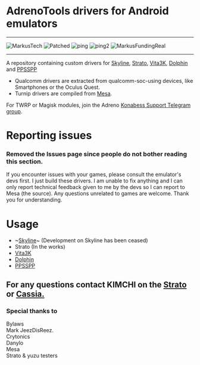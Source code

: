 # AdrenoTools drivers for Android emulators

---

![MarkusTech](https://img.shields.io/badge/MarkusTech-Corp-critical) ![Patched](https://img.shields.io/badge/patched-for%20Skyline-blueviolet) ![ping](https://img.shields.io/badge/Ping%20Nozwock-for%20support-informational) ![ping2](https://img.shields.io/badge/also-havocr-green) 
![MarkusFundingReal](https://img.shields.io/badge/funding-markus%20tech-9cf)

---

A repository containing custom drivers for <a href="https://github.com/skyline-emu/skyline">Skyline</a>, <a href="https://github.com/strato-emu/strato">Strato</a>, <a href="https://github.com/Vita3K/Vita3K-Android">Vita3K</a>, <a href="https://github.com/dolphin-emu/dolphin">Dolphin</a> and <a href="https://github.com/hrydgard/ppsspp">PPSSPP</a>

- Qualcomm drivers are extracted from qualcomm-soc-using devices, like Smartphones or the Oculus Quest.
- Turnip drivers are compiled from <a href="https://docs.mesa3d.org/index.html">Mesa</a>.

For TWRP or Magisk modules, join the Adreno <a href="https://t.me/adreno_konabess">Konabess Support Telegram group</a>.

# Reporting issues

### Removed the Issues page since people do not bother reading this section.
If you encounter issues with your games, please consult the emulator's devs first. I just build these drivers. I am unable to fix anything and I can only report technical feedback given to me by the devs so I can report to Mesa (the source).
Any questions unrelated to games are welcome.
Thank you for understanding.

# Usage

- ~[Skyline](docs/skyline.md)~ (Development on Skyline has been ceased)
- Strato (In the works)
- [Vita3K](docs/vita3k.md)
- [Dolphin](docs/dolphin.md)
- [PPSSPP](docs/ppsspp.md)

For any questions contact KIMCHI on the <a href="https://discord.gg/YhpdhVBmXX">Strato</a> or <a href="https://discord.gg/XnbXNQM">Cassia.</a>
---

### Special thanks to
Bylaws  
Mark
JeezDisReez.   
Crytonics  
Danylo  
Mesa  
Strato & yuzu testers
